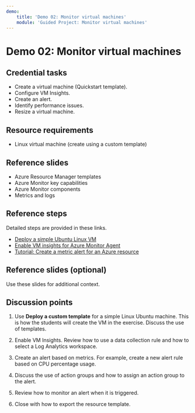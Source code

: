 ```yaml
---
demo:
    title: 'Demo 02: Monitor virtual machines'
    module: 'Guided Project: Monitor virtual machines'
---
```


# Demo 02: Monitor virtual machines

## Credential tasks

+ Create a virtual machine (Quickstart template).
+ Configure VM Insights.
+ Create an alert.  
+ Identify performance issues. 
+ Resize a virtual machine. 

## Resource requirements

+ Linux virtual machine (create using a custom template)

## Reference slides 

+ Azure Resource Manager templates
+ Azure Monitor key capabilities
+ Azure Monitor components
+ Metrics and logs

  
## Reference steps

Detailed steps are provided in these links.

+ [Deploy a simple Ubuntu Linux VM](https://learn.microsoft.com/azure/virtual-machines/linux/quick-create-template)
+ [Enable VM insights for Azure Monitor Agent](https://learn.microsoft.com/azure/azure-monitor/vm/vminsights-enable-portal#enable-vm-insights-for-azure-monitor-agent) 
+ [Tutorial: Create a metric alert for an Azure resource](https://learn.microsoft.com/azure/azure-monitor/alerts/alerts-create-metric-alert-rule)


## Reference slides (optional)

Use these slides for additional context.



## Discussion points

1. Use **Deploy a custom template** for a simple Linux Ubuntu machine. This is how the students will create the VM in the exercise. Discuss the use of templates. 

1. Enable VM Insights. Review how to use a data collection rule and how to select a Log Analytics workspace. 

1. Create an alert based on metrics. For example, create a new alert rule based on CPU percentage usage.

1. Discuss the use of action groups and how to assign an action group to the alert. 

1. Review how to monitor an alert when it is triggered.

1. Close with how to export the resource template. 
